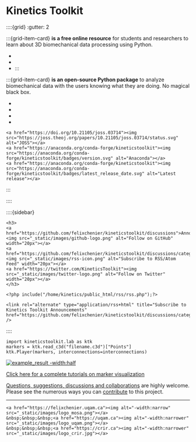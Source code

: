 # Kinetics Toolkit

::::{grid}
:gutter: 2

:::{grid-item-card} 
**is a free online resource** for students and researchers to learn about 3D biomechanical data processing using Python.

- [](getting_started.md)
- [](python_for_biomechanics.md)
- [](kineticstoolkit.md)
:::

:::{grid-item-card}
**is an open-source Python package** to analyze biomechanical data with the users knowing what they are doing. No magical black box.

- [](timeseries.md)
- [](files.md)
- [](geometry.md)
- [](kinematics.md)

```{div}
<a href="https://doi.org/10.21105/joss.03714"><img src="https://joss.theoj.org/papers/10.21105/joss.03714/status.svg" alt="JOSS"></a>
<a href="https://anaconda.org/conda-forge/kineticstoolkit"><img src="https://anaconda.org/conda-forge/kineticstoolkit/badges/version.svg" alt="Anaconda"></a>
<a href="https://anaconda.org/conda-forge/kineticstoolkit"><img src="https://anaconda.org/conda-forge/kineticstoolkit/badges/latest_release_date.svg" alt="Latest release"></a>
```

:::

::::

::::{sidebar}
```{div} style="max-height:600px"
<h3>
<a href="https://github.com/felixchenier/kineticstoolkit/discussions">Announcements <img src="_static/images/github-logo.png" alt="Follow on GitHub" width="20px"></a>
<a href="https://github.com/felixchenier/kineticstoolkit/discussions/categories/announcements.atom"><img src="_static/images/rss-icon.png" alt="Subscribe to RSS/Atom Feed" width="20px"></a>
<a href="https://twitter.com/KineticsToolkit"><img src="_static/images/twitter-logo.png" alt="Follow on Twitter" width="20px"></a>
</h3>

<?php include("/home/kinetics/public_html/rss/rss.php");?>

<link rel="alternate" type="application/rss+html" title="Subscribe to Kinetics Toolkit Announcements" href="https://github.com/felixchenier/kineticstoolkit/discussions/categories/announcements.atom" />
```
::::

```
import kineticstoolkit.lab as ktk
markers = ktk.read_c3d("filename.c3d")["Points"]
ktk.Player(markers, interconnections=interconnections)
```


[![example_result -width:half](_static/images/frontpage.gif)](kinematics_load_visualize.md)

[Click here for a complete tutorials on marker visualization](kinematics_load_visualize.md)

[Questions, suggestions, discussions and collaborations](https://github.com/felixchenier/kineticstoolkit/discussions) are highly welcome. Please see the numerous ways you can [contribute](dev_contributing.md) to this project.

-----------

```{div} style="align:center;"
<a href="https://felixchenier.uqam.ca"><img alt="-width:narrow" src="_static/images/logo_mosa.png"></a>
&nbsp;&nbsp;&nbsp;<a href="https://uqam.ca"><img alt="-width:narrower" src="_static/images/logo_uqam.png"></a>
&nbsp;&nbsp;&nbsp;<a href="https://crir.ca"><img alt="-width:narrower" src="_static/images/logo_crir.jpg"></a>
```

